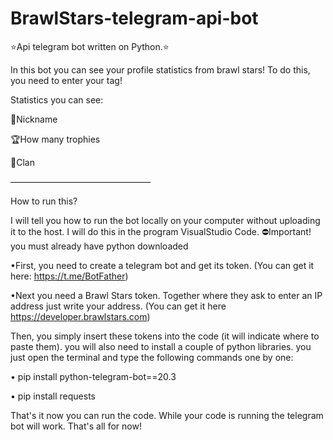 # BrawlStars-telegram-api-bot
⭐Api telegram bot written on Python.⭐

In this bot you can see your profile statistics from brawl stars! To do this, you need to enter your tag!

Statistics you can see:

👤Nickname 

🏆How many trophies 

🏰Clan



————————————————



How to run this?

I will tell you how to run the bot locally on your computer without uploading it to the host. I will do this in the program VisualStudio Code.
⛔Important! you must already have python downloaded 

•First, you need to create a telegram bot and get its token.
(You can get it here: https://t.me/BotFather)


•Next you need a Brawl Stars token.
Together where they ask to enter an IP address just write your address. (You can get it here https://developer.brawlstars.com)


Then, you simply insert these tokens into the code (it will indicate where to paste them). you will also need to install a couple of python libraries. you just open the terminal and type the following commands one by one:

• pip install python-telegram-bot==20.3

• pip install requests

That's it now you can run the code. While your code is running the telegram bot will work. That's all for now!

